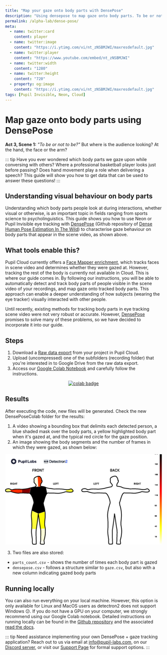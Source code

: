 ```yaml
---
title: "Map your gaze onto body parts with DensePose"
description: "Using densepose to map gaze onto body parts. To be or not to be? proclaims Prince Hamlet while holding a skull in his hand. But, where is the audience looking? At the hand, at the arm, or the face?"
permalink: /alpha-lab/dense-pose/
meta:
  - name: twitter:card
    content: player
  - name: twitter:image
    content: "https://i.ytimg.com/vi/nt_zNSBMJWI/maxresdefault.jpg"
  - name: twitter:player
    content: "https://www.youtube.com/embed/nt_zNSBMJWI"
  - name: twitter:width
    content: "1280"
  - name: twitter:height
    content: "720"
  - property: og:image
    content: "https://i.ytimg.com/vi/nt_zNSBMJWI/maxresdefault.jpg"
tags: [Pupil Invisible, Neon, Cloud]
---
```


<script setup>
import TagLinks from '@components/TagLinks.vue'
</script>

# Map gaze onto body parts using DensePose

<TagLinks :tags="$frontmatter.tags" />

<Youtube src="nt_zNSBMJWI"/>

**Act 3, Scene 1:** _"To be or not to be?"_ But where is the audience looking? At the hand, the face or the arm? <br>

::: tip
Have you ever wondered which body parts we gaze upon while conversing with others? Where a professional basketball player looks just before passing? Does hand movement play a role when delivering a speech? This guide will show you how to get data that can be used to answer these questions!
:::

## Understanding visual behaviour on body parts

Understanding which body parts people look at during interactions, whether visual or otherwise, is an important topic in
fields ranging from sports science to psycholinguistics. This guide shows you how to use Neon or Pupil Invisible eye
tracking with [DensePose](https://github.com/facebookresearch/DensePose) (Github repository of [Dense Human Pose Estimation In The Wild](https://arxiv.org/abs/1802.00434))
to characterise gaze behaviour on body parts that appear in the scene video, as shown above.

## What tools enable this?

Pupil Cloud currently offers a [Face Mapper enrichment](https://docs-staging.pupil-labs.com/neon/pupil-cloud/enrichments/face-mapper/), which tracks faces in scene video and determines whether they were gazed at. However, tracking the rest of the body is currently not available in Cloud. This is where our guide comes in. By following our instructions, you will be able to automatically detect and track body parts of people visible in the scene video of your recordings, and map gaze onto tracked body parts. This approach can enable a deeper understanding of how subjects (wearing the eye tracker) visually interacted with other people.

Until recently, existing methods for tracking body parts in eye tracking scene video were not very robust or accurate. However, [DensePose](https://github.com/facebookresearch/DensePose) promises to solve many of these problems, so we have decided to incorporate it into our guide.

## Steps

1. Download a [Raw data export]() from your project in Pupil Cloud.
2. Upload (uncompressed) one of the subfolders (recording folder) that you're interested in to Google Drive from the raw data export.
3. Access our [Google Colab Notebook](https://colab.research.google.com/drive/1s6mBNAhcnxhJlqxeaQ2IZMk_Ca381p25?usp=sharing) and carefully follow the instructions.

<div class="mb-4" style="display:flex;justify-content:center;">
  <a href="https://colab.research.google.com/drive/1s6mBNAhcnxhJlqxeaQ2IZMk_Ca381p25?usp=sharing" target="_blank">
    <img style="width:180px" src="https://img.shields.io/static/v1?label=&message=Open%20in%20Google%20Colab&color=blue&labelColor=grey&logo=Google%20Colab&logoColor=#F9AB00" alt="colab badge">
  </a>
</div>

## Results

After executing the code, new files will be generated. Check the new DensePoseColab folder for the results:

1. A video showing a bounding box that delimits each detected person, a blue shaded mask over the body parts, a yellow highlighted body part when it's gazed at, and the typical red circle for the gaze position.
2. An image showing the body segments and the number of frames in which they were gazed, as shown below:

![Densepose Results](./densepose-result.png)

3. Two files are also stored:

- `parts_count.csv` - shows the number of times each body part is gazed
- `densepose.csv` - follows a structure similar to `gaze.csv`, but also with a new column indicating gazed body parts

## Running locally

You can also run everything on your local machine. However, this option is only available for Linux and MacOS users as detectron2 does not support Windows 😕. If you do not have a GPU on your computer, we strongly recommend using our Google Colab notebook. Detailed instructions on running locally can be found in the [Github repository](https://github.com/pupil-labs/densepose-module) and the associated [read the docs](https://densepose-module.readthedocs.io/).

::: tip
Need assistance implementing your own DensePose + gaze tracking application? Reach out to us via email at [info@pupil-labs.com](mailto:info@pupil-labs.com), on our [Discord server](https://pupil-labs.com/chat/), or visit our [Support Page](https://pupil-labs.com/products/support/) for formal support options.
:::
